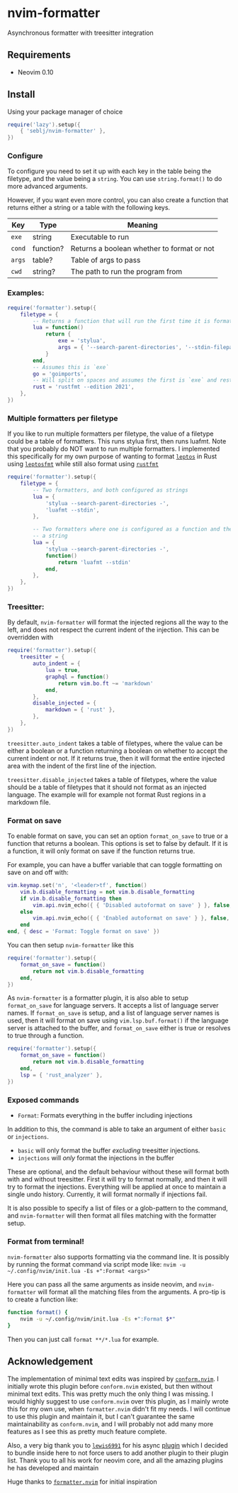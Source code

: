 # nvim-formatter

Asynchronous formatter with treesitter integration

## Requirements

- Neovim 0.10

## Install

Using your package manager of choice

```lua
require('lazy').setup({
    { 'seblj/nvim-formatter' },
})
```

### Configure

To configure you need to set it up with each key in the table being the
filetype, and the value being a `string`. You can use `string.format()` to do
more advanced arguments.

However, if you want even more control, you can also create a function that
returns either a string or a table with the following keys.

| Key    | Type      | Meaning                                    |
| ------ | --------- | ------------------------------------------ |
| `exe`  | string    | Executable to run                          |
| `cond` | function? | Returns a boolean whether to format or not |
| `args` | table?    | Table of args to pass                      |
| `cwd`  | string?   | The path to run the program from           |

### Examples:

```lua
require('formatter').setup({
    filetype = {
        -- Returns a function that will run the first time it is formatting
        lua = function()
            return {
                exe = 'stylua',
                args = { '--search-parent-directories', '--stdin-filepath', vim.api.nvim_buf_get_name(0), '-' },
            }
        end,
        -- Assumes this is `exe`
        go = 'goimports',
        -- Will split on spaces and assumes the first is `exe` and rest is `args`
        rust = 'rustfmt --edition 2021',
    },
})
```

### Multiple formatters per filetype

If you like to run multiple formatters per filetype, the value of a filetype
could be a table of formatters. This runs stylua first, then runs luafmt. Note
that you probably do NOT want to run multiple formatters. I implemented this
specifically for my own purpose of wanting to format
[`leptos`](https://github.com/leptos-rs/leptos) in Rust using
[`leptosfmt`](https://github.com/bram209/leptosfmt) while still also format
using [`rustfmt`](https://github.com/rust-lang/rustfmt)

```lua
require('formatter').setup({
    filetype = {
        -- Two formatters, and both configured as strings
        lua = {
            'stylua --search-parent-directories -',
            'luafmt --stdin',
        },

        -- Two formatters where one is configured as a function and the other as
        -- a string
        lua = {
            'stylua --search-parent-directories -',
            function()
                return 'luafmt --stdin'
            end,
        },
    },
})
```

### Treesitter:

By default, `nvim-formatter` will format the injected regions all the way to the
left, and does not respect the current indent of the injection. This can be
overridden with

```lua
require('formatter').setup({
    treesitter = {
        auto_indent = {
            lua = true,
            graphql = function()
                return vim.bo.ft ~= 'markdown'
            end,
        },
        disable_injected = {
            markdown = { 'rust' },
        },
    },
})
```

`treesitter.auto_indent` takes a table of filetypes, where the value can be
either a boolean or a function returning a boolean on whether to accept the
current indent or not. If it returns true, then it will format the entire
injected area with the indent of the first line of the injection.

`treesitter.disable_injected` takes a table of filetypes, where the value should
be a table of filetypes that it should not format as an injected language. The
example will for example not format Rust regions in a markdown file.

### Format on save

To enable format on save, you can set an option `format_on_save` to true or a
function that returns a boolean. This options is set to false by default. If it
is a function, it will only format on save if the function returns true.

For example, you can have a buffer variable that can toggle formatting on save
on and off with:

```lua
vim.keymap.set('n', '<leader>tf', function()
    vim.b.disable_formatting = not vim.b.disable_formatting
    if vim.b.disable_formatting then
        vim.api.nvim_echo({ { 'Disabled autoformat on save' } }, false, {})
    else
        vim.api.nvim_echo({ { 'Enabled autoformat on save' } }, false, {})
    end
end, { desc = 'Format: Toggle format on save' })
```

You can then setup `nvim-formatter` like this

```lua
require('formatter').setup({
    format_on_save = function()
        return not vim.b.disable_formatting
    end,
})
```

As `nvim-formatter` is a formatter plugin, it is also able to setup
`format_on_save` for language servers. It accepts a list of language server
names. If `format_on_save` is setup, and a list of language server names is
used, then it will format on save using `vim.lsp.buf.format()` if the language
server is attached to the buffer, and `format_on_save` either is true or
resolves to true through a function.

```lua
require('formatter').setup({
    format_on_save = function()
        return not vim.b.disable_formatting
    end,
    lsp = { 'rust_analyzer' },
})
```

### Exposed commands

- `Format`: Formats everything in the buffer including injections

In addition to this, the command is able to take an argument of either `basic`
or `injections`.

- `basic` will only format the buffer _excluding_ treesitter injections.
- `injections` will _only_ format the injections in the buffer

These are optional, and the default behaviour without these
will format both with and without treesitter. First it will try to format
normally, and then it will try to format the injections. Everything will be
applied at once to maintain a single undo history. Currently, it will format
normally if injections fail.

It is also possible to specify a list of files or a glob-pattern to the command,
and `nvim-formatter` will then format all files matching with the formatter
setup.

### Format from terminal!

`nvim-formatter` also supports formatting via the command line. It is possibly
by running the format command via script mode like:
`nvim -u ~/.config/nvim/init.lua -Es +":Format <args>"`

Here you can pass all the same arguments as inside neovim, and `nvim-formatter`
will format all the matching files from the arguments. A pro-tip is to create a
function like:

```bash
function format() {
    nvim -u ~/.config/nvim/init.lua -Es +":Format $*"
}
```

Then you can just call `format **/*.lua` for example.

## Acknowledgement

The implementation of minimal text edits was inspired by
[`conform.nvim`](https://github.com/stevearc/conform.nvim/tree/master). I
initially wrote this plugin before `conform.nvim` existed, but then without
minimal text edits. This was pretty much the only thing I was missing. I would
highly suggest to use `conform.nvim` over this plugin, as I mainly wrote this
for my own use, when `formatter.nvim` didn't fit my needs. I will continue to
use this plugin and maintain it, but I can't guarantee the same maintainability
as `conform.nvim`, and I will probably not add many more features as I see this
as pretty much feature complete.

Also, a very big thank you to [`lewis6991`](https://github.com/lewis6991) for
his async [plugin](https://github.com/lewis6991/async.nvim) which I decided to
bundle inside here to not force users to add another plugin to their plugin list.
Thank you to all his work for neovim core, and all the amazing plugins he has developed
and maintain

Huge thanks to [`formatter.nvim`](https://github.com/mhartington/formatter.nvim)
for initial inspiration
